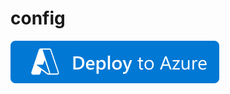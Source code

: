 # config

<a href="https://portal.azure.com/#create/Microsoft.Template/uri/https://raw.githubusercontent.com/hiddify/config/main/telegram-vm-azure-template.json" target="_blank"><img src="https://raw.githubusercontent.com/Azure/azure-quickstart-templates/master/1-CONTRIBUTION-GUIDE/images/deploytoazure.svg?sanitize=true"/></a>


